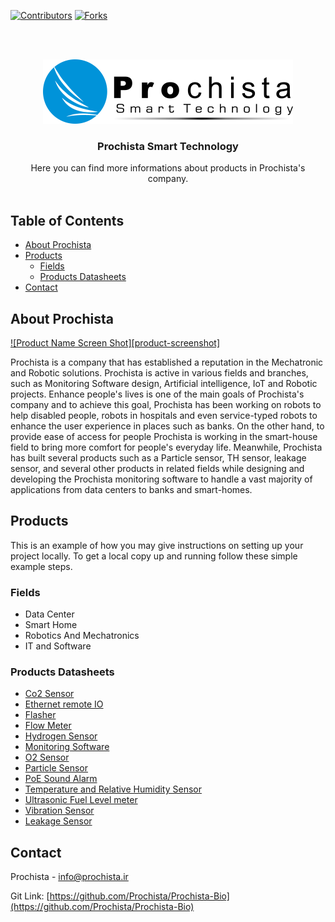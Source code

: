 
  
[![Contributors][contributors-shield]][contributors-url]
[![Forks][forks-shield]][forks-url]
<!--[![Stargazers][stars-shield]][stars-url]-->
<!--[![Issues][issues-shield]][issues-url]-->
<!--[![MIT License][license-shield]][license-url] -->


<!-- [![LinkedIn][linkedin-shield]][linkedin-url]  -->


<!-- PROJECT LOGO -->
<br />
<br />
<p align="center">
  <a href="https://github.com/Prochista/Prochista-Bio">
    <img src="images/Prochista-logo.png" alt="Logo" width="400" height="103">
  </a>

  <h3 align="center">Prochista Smart Technology</h3>
  <p align="center">
    Here you can find more informations about products in Prochista's company. 
    <br />
    <br />
  </p>
</p>



<!-- TABLE OF CONTENTS -->
## Table of Contents

* [About Prochista](#about-Prochista)
* [Products](#Products)
  * [Fields](#Fields)
  * [Products Datasheets](#Products-Datasheets)
* [Contact](#contact)
<!-- * [License](#license) -->
<!-- * [Acknowledgements](#acknowledgements) -->



<!-- ABOUT THE PROJECT -->
## About Prochista

[![Product Name Screen Shot][product-screenshot]](https://www.prochista.ir)

Prochista is a  company that has established a reputation in the Mechatronic and Robotic solutions. Prochista is active in various fields and branches, such as Monitoring Software design, Artificial intelligence, IoT and Robotic projects. 
Enhance people's lives is one of the main goals of Prochista's company and to achieve this goal, Prochista has been working on robots to help disabled people, robots in hospitals and even service-typed robots to enhance the user experience in places such as banks. On the other hand, to provide ease of access for people Prochista is working in the smart-house field to bring more comfort for people's everyday life.
Meanwhile, Prochista has built several products such as a Particle sensor, TH sensor, leakage sensor, and several other products in related fields while designing and developing the Prochista monitoring software to handle a vast majority of applications from data centers to banks and smart-homes.

<!-- GETTING STARTED -->
## Products

This is an example of how you may give instructions on setting up your project locally.
To get a local copy up and running follow these simple example steps.

### Fields
* Data Center
* Smart Home
* Robotics And Mechatronics
* IT and Software


### Products Datasheets
* [Co2 Sensor](https://github.com/Prochista/Prochista-Bio/blob/master/Products%20Datasheets/CO2.pdf)
* [Ethernet remote IO](https://github.com/Prochista/Prochista-Bio/blob/master/Products%20Datasheets/Ethernet%20remote%20IO%20with%202-port%20Ethernet%20switch.pdf)
* [Flasher](https://github.com/Prochista/Prochista-Bio/blob/master/Products%20Datasheets/Flasher.pdf)
* [Flow Meter](https://github.com/Prochista/Prochista-Bio/blob/master/Products%20Datasheets/Flow%20Meter-%20PCT-EH05DFM0143.pdf)
* [Hydrogen Sensor](https://github.com/Prochista/Prochista-Bio/blob/master/Products%20Datasheets/Hydrogen.pdf)
* [Monitoring Software](https://github.com/Prochista/Prochista-Bio/blob/master/Products%20Datasheets/Monitoring%20Software.pdf)
* [O2 Sensor](https://github.com/Prochista/Prochista-Bio/blob/master/Products%20Datasheets/O2%20sensor%2C%20Quick%20Guide.pdf)
* [Particle Sensor](https://github.com/Prochista/Prochista-Bio/blob/master/Products%20Datasheets/Particle%20sensor.pdf)
* [PoE Sound Alarm](https://github.com/Prochista/Prochista-Bio/blob/master/Products%20Datasheets/PoE%20Sound%20Alarm.pdf)
* [Temperature and Relative Humidity Sensor](https://github.com/Prochista/Prochista-Bio/blob/master/Products%20Datasheets/Temperature%20and%20Relative%20Humidity%20Sensor.pdf)
* [Ultrasonic Fuel Level meter](https://github.com/Prochista/Prochista-Bio/blob/master/Products%20Datasheets/Ultrasonic%20Fuel%20Level%20meter-PCT-EH05DLM0148.pdf)
* [Vibration Sensor](https://github.com/Prochista/Prochista-Bio/blob/master/Products%20Datasheets/Vibration%20Sensor.pdf)
* [Leakage Sensor](https://github.com/Prochista/Prochista-Bio/blob/master/Products%20Datasheets/leakage.pdf)


<!-- LICENSE ## License -->

<!-- Distributed under the MIT License. See `LICENSE` for more information. -->



<!-- CONTACT -->
## Contact

Prochista - info@prochista.ir

Git Link: [https://github.com/Prochista/Prochista-Bio](https://github.com/Prochista/Prochista-Bio)



<!-- ACKNOWLEDGEMENTS -->
<!-- ## Acknowledgements
* [GitHub Emoji Cheat Sheet](https://www.webpagefx.com/tools/emoji-cheat-sheet)
* [Img Shields](https://shields.io)
* [Choose an Open Source License](https://choosealicense.com)
* [GitHub Pages](https://pages.github.com)
* [Animate.css](https://daneden.github.io/animate.css)
* [Loaders.css](https://connoratherton.com/loaders)
* [Slick Carousel](https://kenwheeler.github.io/slick)
* [Smooth Scroll](https://github.com/cferdinandi/smooth-scroll)
* [Sticky Kit](http://leafo.net/sticky-kit)
* [JVectorMap](http://jvectormap.com)
* [Font Awesome](https://fontawesome.com) 
  -->





<!-- MARKDOWN LINKS & IMAGES -->
<!-- https://www.markdownguide.org/basic-syntax/#reference-style-links -->
[contributors-shield]: https://img.shields.io/github/contributors/prochista/Prochista-Bio?style=flat-square
[contributors-url]: https://github.com/Prochista/Prochista-Bio/graphs/contributors
[forks-shield]: https://img.shields.io/github/forks/Prochista/Prochista-Bio.svg?style=flat-square
[forks-url]: https://github.com/Prochista/Prochista-Bio/network/members
[stars-shield]: https://img.shields.io/github/stars/Prochista/Prochista-Bio.svg?style=flat-square
[stars-url]: https://github.com/Prochista/Prochista-Bio/stargazers
[issues-shield]: https://img.shields.io/github/issues/Prochista/Prochista-Bio.svg?style=flat-square
[issues-url]: https://github.com/Prochista/Prochista-Bio/issues
[license-shield]: https://img.shields.io/github/license/Prochista/Prochista-Bio.svg?style=flat-square
[license-url]: https://github.com/Prochista/Prochista-Bio/blob/master/LICENSE.txt
<!-- [linkedin-shield]: https://img.shields.io/badge/-LinkedIn-black.svg?style=flat-square&logo=linkedin&colorB=555
[linkedin-url]: https://linkedin.com/in/othneildrew
[product-screenshot]: images/screenshot.png  -->
